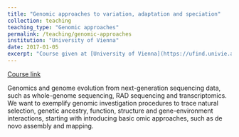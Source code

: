 ```yaml
---
title: "Genomic approaches to variation, adaptation and speciation"
collection: teaching
teaching_type: "Genomic approaches"
permalink: /teaching/genomic-approaches
institution: "University of Vienna"
date: 2017-01-05
excerpt: "Course given at [University of Vienna](https://ufind.univie.ac.at/de/course.html?lv=300369&semester=2017S)."
---
```

[Course link](https://ufind.univie.ac.at/de/course.html?lv=300369&semester=2017S)

Genomics and genome evolution from next-generation sequencing data, such as whole-genome sequencing, RAD sequencing and transcriptomics. We want to exemplify genomic investigation procedures to trace natural selection, genetic ancestry, function, structure and gene-environment interactions, starting with introducing basic omic approaches, such as de novo assembly and mapping.

